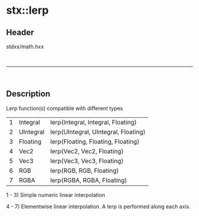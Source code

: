 # stx::lerp

## Header
stdxx/math.hxx

<br>

---

<br>

## Description

Lerp function(s) compatible with different types

|     |           |                                      |
| --- | --------- | ------------------------------------ |
| 1   | Integral  | lerp(Integral, Integral, Floating)   |
| 2   | UIntegral | lerp(UIntegral, UIntegral, Floating) |
| 3   | Floating  | lerp(Floating, Floating, Floating)   |
| 4   | Vec2      | lerp(Vec2, Vec2, Floating)           |
| 5   | Vec3      | lerp(Vec3, Vec3, Floating)           |
| 6   | RGB       | lerp(RGB, RGB, Floating)             |
| 7   | RGBA      | lerp(RGBA, RGBA, Floating)           |

1 - 3) Simple numeric linear interpolation

4 - 7) Elementwise linear interpolation. A lerp is performed along each axis.